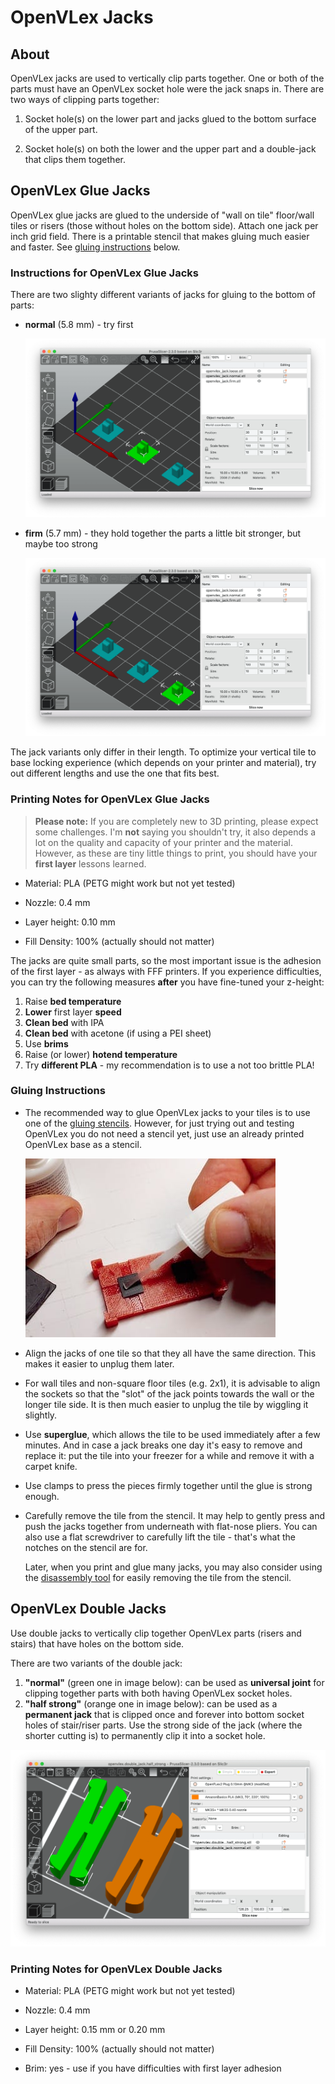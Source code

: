 # OpenVLex Jacks


## About

OpenVLex jacks are used to vertically clip parts together. One or both of the parts must have an OpenVLex socket hole were the jack snaps in. There are two ways of clipping parts together:

1. Socket hole(s) on the lower part and jacks glued to the bottom surface of the upper part.

2. Socket hole(s) on both the lower and the upper part and a double-jack that clips them together.


## OpenVLex Glue Jacks

OpenVLex glue jacks are glued to the underside of "wall on tile" floor/wall tiles or risers (those without holes on the bottom side). Attach one jack per inch grid field. There is a printable stencil that makes gluing much easier and faster. See [gluing instructions](#gluing-instructions) below.

### Instructions for OpenVLex Glue Jacks

There are two slighty different variants of jacks for gluing to the bottom of parts:

- **normal** (5.8 mm) - try first 

  ![normal jack](./img/openvlex_jack.normal.png)

- **firm**  (5.7 mm) - they hold together the parts a little bit stronger, but maybe too strong

  ![firm jack](./img/openvlex_jack.firm.png)

The jack variants only differ in their length. To optimize your vertical tile to base locking experience (which depends on your printer and material), try out different lengths and use the one that fits best.

### Printing Notes for OpenVLex Glue Jacks

> **Please note:** If you are completely new to 3D printing, please expect some challenges. I'm **not** saying you shouldn't try, it also depends a lot on the quality and capacity of your printer and the material. However, as these are tiny little things to print, you should have your **first layer** lessons learned.

- Material: PLA (PETG might work but not yet tested)

- Nozzle: 0.4 mm

- Layer height: 0.10 mm

- Fill Density: 100% (actually should not matter)

The jacks are quite small parts, so the most important issue is the adhesion of the first layer - as always with FFF printers. If you experience difficulties, you can try the following measures **after** you have fine-tuned your z-height:

1. Raise **bed temperature**
2. **Lower** first layer **speed**
3. **Clean bed** with IPA
4. **Clean bed** with acetone (if using a PEI sheet)
5. Use **brims**
6. Raise (or lower) **hotend temperature**
7. Try **different PLA** - my recommendation is to use a not too brittle PLA!


### Gluing Instructions

- The recommended way to glue OpenVLex jacks to your tiles is to use one of the [gluing stencils](../gluing_stencils/README.md). However, for just trying out and testing OpenVLex you do not need a stencil yet, just use an already printed OpenVLex base as a stencil.  
  
  ![Glue jacks to floor parts](../img/img002.jpg)

- Align the jacks of one tile so that they all have the same direction. This makes it easier to unplug them later.

- For wall tiles and non-square floor tiles (e.g. 2x1), it is advisable to align the sockets so that the "slot" of the jack points towards the wall or the longer tile side. It is then much easier to unplug the tile by wiggling it slightly.

- Use **superglue**, which allows the tile to be used immediately after a few minutes. And in case a jack breaks one day it's easy to remove and replace it: put the tile into your freezer for a while and remove it with a carpet knife.

- Use clamps to press the pieces firmly together until the glue is strong enough.

- Carefully remove the tile from the stencil. It may help to gently press and push the jacks together from underneath with flat-nose pliers. You can also use a flat screwdriver to carefully lift the tile - that's what the notches on the stencil are for.

  Later, when you print and glue many jacks, you may also consider using the [disassembly tool](../disassembly_tool/README.md) for easily removing the tile from the stencil.


## OpenVLex Double Jacks

Use double jacks to vertically clip together OpenVLex parts (risers and stairs) that have holes on the bottom side.

There are two variants of the double jack:

1. **"normal"** (green one in image below): can be used as **universal joint** for clipping together parts with both having OpenVLex socket holes.
2. **"half strong"** (orange one in image below): can be used as a **permanent jack** that is clipped once and forever into bottom socket holes of stair/riser parts. Use the strong side of the jack (where the shorter cutting is) to permanently clip it into a socket hole.

![Double Jacks](./img/openvlex_double_jack_slicer.png)

### Printing Notes for OpenVLex Double Jacks

- Material: PLA (PETG might work but not yet tested)

- Nozzle: 0.4 mm

- Layer height: 0.15 mm or 0.20 mm

- Fill Density: 100% (actually should not matter)

- Brim: yes - use if you have difficulties with first layer adhesion


